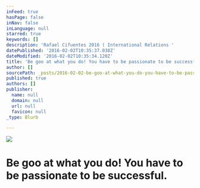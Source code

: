 ```yaml
---
inFeed: true
hasPage: false
inNav: false
inLanguage: null
starred: true
keywords: []
description: 'Rafael Cifuentes 2016 ( International Relations '
datePublished: '2016-02-02T10:35:37.038Z'
dateModified: '2016-02-02T10:35:34.120Z'
title: 'Be goo at what you do! You have to be passionate to be successful.'
author: []
sourcePath: _posts/2016-02-02-be-goo-at-what-you-do-you-have-to-be-passionate-to-be-succe.md
published: true
authors: []
publisher:
  name: null
  domain: null
  url: null
  favicon: null
_type: Blurb

---
```

![](https://the-grid-user-content.s3-us-west-2.amazonaws.com/5eeac4b9-0121-4768-8686-190877d12ee6.png)

# Be goo at what you do! You have to be passionate to be successful.